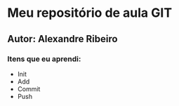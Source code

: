# Meu repositório de aula GIT
## Autor: Alexandre Ribeiro

<h3> Itens que eu aprendi: </h3>
<ul>
<li>Init</li>
<li>Add</li>
<li>Commit</li>
<li>Push</li>
</ul>